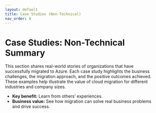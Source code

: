 ```yaml
---
layout: default
title: Case Studies (Non-Technical)
nav_order: 8
---
```


# Case Studies: Non-Technical Summary

This section shares real-world stories of organizations that have successfully migrated to Azure. Each case study highlights the business challenges, the migration approach, and the positive outcomes achieved. These examples help illustrate the value of cloud migration for different industries and company sizes.

- **Key benefit:** Learn from others’ experiences.
- **Business value:** See how migration can solve real business problems and drive success.
